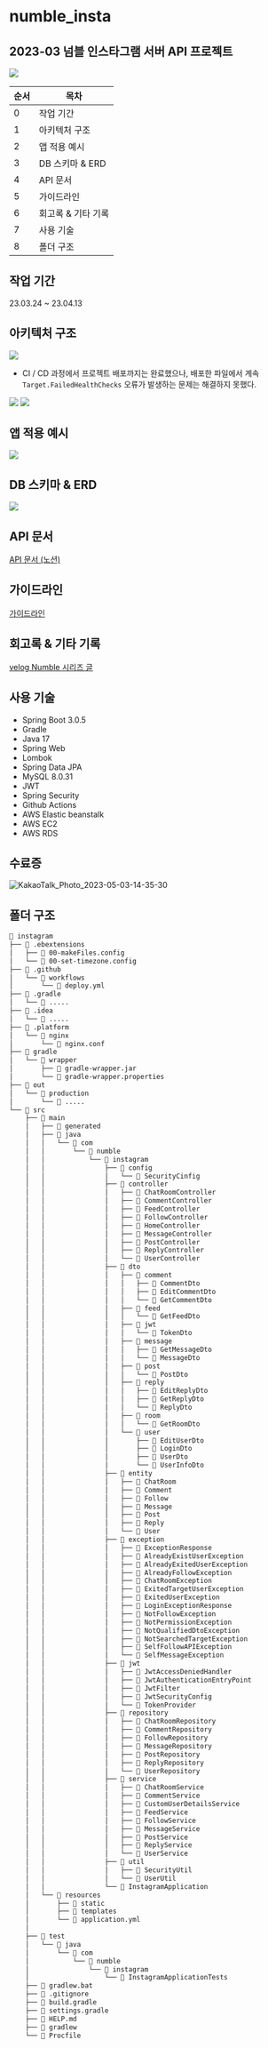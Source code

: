 # numble_insta
## 2023-03 넘블 인스타그램 서버 API 프로젝트
<img src="https://user-images.githubusercontent.com/90085154/230849243-0284701a-7cf3-4586-9d30-e18d22d9fddc.png">

순서 | 목차 
| --- | ---
| 0 | 작업 기간
| 1 | 아키텍처 구조
| 2 | 앱 적용 예시
| 3 | DB 스키마 & ERD
| 4 | API 문서
| 5 | 가이드라인
| 6 | 회고록 & 기타 기록
| 7 | 사용 기술
| 8 | 폴더 구조
## 작업 기간
23.03.24 ~ 23.04.13
## 아키텍처 구조
<img src="https://user-images.githubusercontent.com/90085154/231455169-1a67ba16-cde0-4691-87ac-4c4aa6019722.png">

* CI / CD 과정에서 프로젝트 배포까지는 완료했으나, 배포한 파일에서 계속 `Target.FailedHealthChecks` 오류가 발생하는 문제는 해결하지 못했다.
<img src="https://user-images.githubusercontent.com/90085154/231466102-9d891d25-639b-4ebd-b8ae-2ff30783f321.png">
<img src="https://user-images.githubusercontent.com/90085154/231466112-f856fd8e-f2f1-44fe-987c-11725630f185.png">

## 앱 적용 예시
<img src="https://user-images.githubusercontent.com/90085154/231465617-a3f0fb31-6b13-4b8d-8dc9-c0fd2b67570f.png">

## DB 스키마 & ERD
<img src="https://user-images.githubusercontent.com/90085154/230851149-920d280d-1bd1-4fe5-8883-0837c5a45a9f.png">

## API 문서
[API 문서 (노션)](https://southern-tiglon-56a.notion.site/API-cf9c1b2f823f4acd86c45ad9706a9b4d)

## 가이드라인
[가이드라인](https://thoughtful-arch-8c2.notion.site/Spring-c83f01ab221a4166a2713120728aa552)

## 회고록 & 기타 기록
[velog Numble 시리즈 글](https://velog.io/@devholic22/series/%EB%84%98%EB%B8%94%EC%B1%8C%EB%A6%B0%EC%A7%80)
## 사용 기술
* Spring Boot 3.0.5
* Gradle
* Java 17
* Spring Web
* Lombok
* Spring Data JPA
* MySQL 8.0.31
* JWT
* Spring Security
* Github Actions
* AWS Elastic beanstalk
* AWS EC2
* AWS RDS

## 수료증
![KakaoTalk_Photo_2023-05-03-14-35-30](https://user-images.githubusercontent.com/90085154/235856850-489b07a3-fe3a-4f13-84c3-514523d690d6.jpeg)

## 폴더 구조
```bash
📂 instagram
├── 📂 .ebextensions
│   ├── 📜 00-makeFiles.config
│   └── 📜 00-set-timezone.config
├── 📂 .github
│   └── 📂 workflows
│       └── 📜 deploy.yml
├── 📂 .gradle
│   └── 📂 .....
├── 📂 .idea
│   └── 📂 .....
├── 📂 .platform
│   └── 📂 nginx
│       └── 📜 nginx.conf
├── 📂 gradle
│   └── 📂 wrapper
│       ├── 📜 gradle-wrapper.jar
│       └── 📜 gradle-wrapper.properties
├── 📂 out
│   └── 📂 production
│       └── 📂 .....
└── 📂 src
    ├── 📂 main
    │   ├── 📂 generated
    │   ├── 📂 java
    │   │   └── 📂 com
    │   │       └── 📂 numble
    │   │           └── 📂 instagram
    │   │               ├── 📂 config
    │   │               │   └── 📜 SecurityCinfig
    │   │               ├── 📂 controller
    │   │               │   ├── 📜 ChatRoomController
    │   │               │   ├── 📜 CommentController
    │   │               │   ├── 📜 FeedController
    │   │               │   ├── 📜 FollowController
    │   │               │   ├── 📜 HomeController
    │   │               │   ├── 📜 MessageController
    │   │               │   ├── 📜 PostController
    │   │               │   ├── 📜 ReplyController
    │   │               │   └── 📜 UserController
    │   │               ├── 📂 dto
    │   │               │   ├── 📂 comment
    │   │               │   │   ├── 📜 CommentDto
    │   │               │   │   ├── 📜 EditCommentDto
    │   │               │   │   └── 📜 GetCommentDto
    │   │               │   ├── 📂 feed
    │   │               │   │   └── 📜 GetFeedDto
    │   │               │   ├── 📂 jwt
    │   │               │   │   └── 📜 TokenDto
    │   │               │   ├── 📂 message
    │   │               │   │   ├── 📜 GetMessageDto
    │   │               │   │   └── 📜 MessageDto
    │   │               │   ├── 📂 post
    │   │               │   │   └── 📜 PostDto
    │   │               │   ├── 📂 reply
    │   │               │   │   ├── 📜 EditReplyDto
    │   │               │   │   ├── 📜 GetReplyDto
    │   │               │   │   └── 📜 ReplyDto
    │   │               │   ├── 📂 room
    │   │               │   │   └── 📜 GetRoomDto
    │   │               │   └── 📂 user
    │   │               │       ├── 📜 EditUserDto
    │   │               │       ├── 📜 LoginDto
    │   │               │       ├── 📜 UserDto
    │   │               │       └── 📜 UserInfoDto
    │   │               ├── 📂 entity
    │   │               │   ├── 📜 ChatRoom
    │   │               │   ├── 📜 Comment
    │   │               │   ├── 📜 Follow
    │   │               │   ├── 📜 Message
    │   │               │   ├── 📜 Post
    │   │               │   ├── 📜 Reply
    │   │               │   └── 📜 User
    │   │               ├── 📂 exception
    │   │               │   ├── 📜 ExceptionResponse
    │   │               │   ├── 📜 AlreadyExistUserException
    │   │               │   ├── 📜 AlreadyExitedUserException
    │   │               │   ├── 📜 AlreadyFollowException
    │   │               │   ├── 📜 ChatRoomException
    │   │               │   ├── 📜 ExitedTargetUserException
    │   │               │   ├── 📜 ExitedUserException
    │   │               │   ├── 📜 LoginExceptionResponse
    │   │               │   ├── 📜 NotFollowException
    │   │               │   ├── 📜 NotPermissionException
    │   │               │   ├── 📜 NotQualifiedDtoException
    │   │               │   ├── 📜 NotSearchedTargetException
    │   │               │   ├── 📜 SelfFollowAPIException
    │   │               │   └── 📜 SelfMessageException
    │   │               ├── 📂 jwt
    │   │               │   ├── 📜 JwtAccessDeniedHandler
    │   │               │   ├── 📜 JwtAuthenticationEntryPoint
    │   │               │   ├── 📜 JwtFilter
    │   │               │   ├── 📜 JwtSecurityConfig
    │   │               │   └── 📜 TokenProvider
    │   │               ├── 📂 repository
    │   │               │   ├── 📜 ChatRoomRepository
    │   │               │   ├── 📜 CommentRepository
    │   │               │   ├── 📜 FollowRepository
    │   │               │   ├── 📜 MessageRepository
    │   │               │   ├── 📜 PostRepository
    │   │               │   ├── 📜 ReplyRepository
    │   │               │   └── 📜 UserRepository
    │   │               ├── 📂 service
    │   │               │   ├── 📜 ChatRoomService
    │   │               │   ├── 📜 CommentService
    │   │               │   ├── 📜 CustomUserDetailsService
    │   │               │   ├── 📜 FeedService
    │   │               │   ├── 📜 FollowService
    │   │               │   ├── 📜 MessageService
    │   │               │   ├── 📜 PostService
    │   │               │   ├── 📜 ReplyService
    │   │               │   └── 📜 UserService
    │   │               ├── 📂 util
    │   │               │   ├── 📜 SecurityUtil
    │   │               │   └── 📜 UserUtil
    │   │               └── 📜 InstagramApplication        
    │   └── 📂 resources
    │       ├── 📂 static
    │       ├── 📂 templates
    │       └── 📜 application.yml
    │
    ├── 📂 test
    │   └── 📂 java
    │       └── 📂 com
    │           └── 📂 numble
    │               └── 📂 instagram
    │                   └── 📜 InstagramApplicationTests
    ├── 📜 gradlew.bat
    ├── 📜 .gitignore
    ├── 📜 build.gradle
    ├── 📜 settings.gradle
    ├── 📜 HELP.md
    ├── 📜 gradlew
    └── 📜 Procfile
``` 
